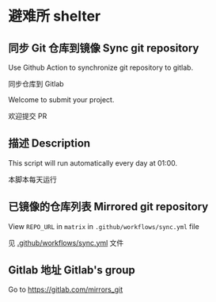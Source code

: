 # 避难所 shelter

## 同步 Git 仓库到镜像 Sync git repository

Use Github Action to synchronize git repository to gitlab.

同步仓库到 Gitlab

Welcome to submit your project.

欢迎提交 PR

## 描述 Description

This script will run automatically every day at 01:00.

本脚本每天运行

## 已镜像的仓库列表 Mirrored git repository

View `REPO_URL` in `matrix` in `.github/workflows/sync.yml` file

见 [.github/workflows/sync.yml](.github/workflows/sync.yml) 文件

## Gitlab 地址 Gitlab's group

Go to https://gitlab.com/mirrors_git
